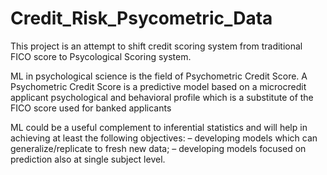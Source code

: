 # Credit_Risk_Psycometric_Data
This project is an attempt to shift credit scoring system from traditional FICO score to Psycological Scoring system.

ML in psychological science is the field of Psychometric Credit Score. A Psychometric Credit Score is a predictive model based on a microcredit applicant psychological and behavioral profile which is a substitute of the FICO score used for banked applicants


ML could be a useful complement to inferential statistics and will help in achieving at least the following objectives:
– developing models which can generalize/replicate to fresh new data;
– developing models focused on prediction also at single subject level.


